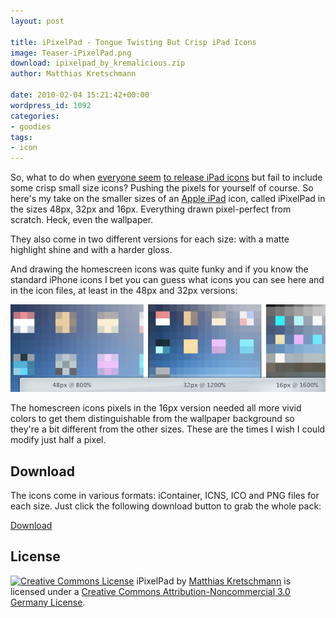 ```yaml
---
layout: post

title: iPixelPad - Tongue Twisting But Crisp iPad Icons
image: Teaser-iPixelPad.png
download: ipixelpad_by_kremalicious.zip
author: Matthias Kretschmann

date: 2010-02-04 15:21:42+00:00
wordpress_id: 1092
categories:
- goodies
tags:
- icon
---
```


So, what to do when [everyone seem](http://www.littleboxofideas.com/blog/design-resources/5-very-useful-free-ipad-icon-sets-for-designers) [to release iPad icons](http://line25.com/articles/free-apple-ipad-icon-set-for-your-website-designs) but fail to include some crisp small size icons? Pushing the pixels for yourself of course. So here's my take on the smaller sizes of an [Apple iPad](http://www.apple.com/ipad/) icon, called iPixelPad in the sizes 48px, 32px and 16px. Everything drawn pixel-perfect from scratch. Heck, even the wallpaper.

They also come in two different versions for each size: with a matte highlight shine and with a harder gloss.

And drawing the homescreen icons was quite funky and if you know the standard iPhone icons I bet you can guess what icons you can see here and in the icon files, at least in the 48px and 32px versions:

![ipixelpad-homescreen-zoom.png](/media/ipixelpad-homescreen-zoom.png)

The homescreen icons pixels in the 16px version needed all more vivid colors to get them distinguishable from the wallpaper background so they're a bit different from the other sizes. These are the times I wish I could modify just half a pixel.

## Download

The icons come in various formats: iContainer, ICNS, ICO and PNG files for each size. Just click the following download button to grab the whole pack:

<a class="btn btn-primary icon icon-download" href="/media/ipixelpad_by_kremalicious.zip">Download</a>

## License


[![Creative Commons License](http://i.creativecommons.org/l/by-nc/3.0/de/88x31.png)](http://creativecommons.org/licenses/by-nc/3.0/de/)
iPixelPad by [Matthias Kretschmann](http://kremalicious.com) is licensed under a [Creative Commons Attribution-Noncommercial 3.0 Germany License](http://creativecommons.org/licenses/by-nc/3.0/de/).
